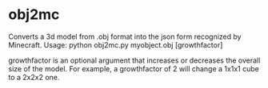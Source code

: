 obj2mc
======

Converts a 3d model from .obj format into the json form recognized by Minecraft. Usage:
    python obj2mc.py myobject.obj [growthfactor]

growthfactor is an optional argument that increases or decreases the overall size of the model. For example, a growthfactor of 2 will change a 1x1x1 cube to a 2x2x2 one.
